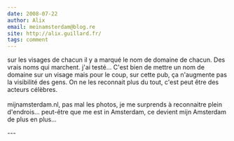 ```yaml
---
date: 2008-07-22
author: Alix
email: meinamsterdam@blog.re
site: http://alix.guillard.fr/
tags: comment
---
```


<p>
sur les visages de chacun il y a marqué le nom de domaine de chacun. Des vrais noms qui marchent. j'ai testé... C'est bien de mettre un nom de domaine sur un visage mais pour le coup, sur cette pub, ça n'augmente pas la visibilité des gens. On ne les reconnait plus du tout, c'est peut être des acteurs célèbres.
<br/><br/>
mijnamsterdam.nl, pas mal les photos, je me surprends à reconnaitre plein d'endrois... peut-être que me est in Amsterdam, ce devient mijn Amsterdam de plus en plus...
</p>
---